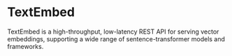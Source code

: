 # TextEmbed
TextEmbed is a high-throughput, low-latency REST API for serving vector embeddings, supporting a wide range of sentence-transformer models and frameworks.
